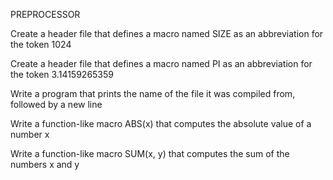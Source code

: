 PREPROCESSOR

Create a header file that defines a macro named SIZE as an abbreviation for the token 1024

Create a header file that defines a macro named PI as an abbreviation for the token 3.14159265359

Write a program that prints the name of the file it was compiled from, followed by a new line

Write a function-like macro ABS(x) that computes the absolute value of a number x

Write a function-like macro SUM(x, y) that computes the sum of the numbers x and y
